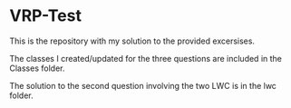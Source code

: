# VRP-Test

This is the repository with my solution to the provided excersises.

The classes I created/updated for the three questions are included in the Classes folder.

The solution to the second question involving the two LWC is in the lwc folder.
